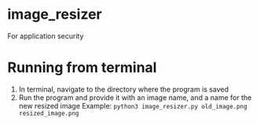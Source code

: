 # image_resizer
For application security

# Running from terminal
1. In terminal, navigate to the directory where the program is saved
2. Run the program and provide it with an image name, and a name for the new resized image
Example:
`python3 image_resizer.py old_image.png resized_image.png`
